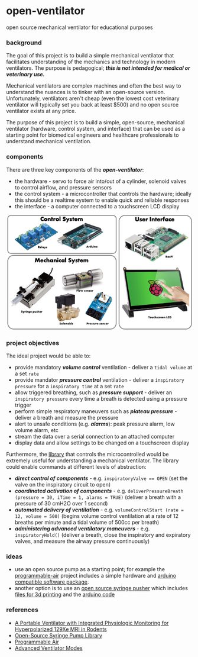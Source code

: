 # open-ventilator
open source mechanical ventilator for educational purposes

### background
The goal of this project is to build a simple mechanical ventilator that facilitates understanding of the mechanics and technology in modern ventilators. The purpose is pedagogical; ***this is not intended for medical or veterinary use.***

Mechanical ventilators are complex machines and often the best way to understand the nuances is to tinker with an open-source version. Unfortunately, ventilators aren't cheap (even the lowest cost veterinary ventilator will typically set you back at least $500) and no open source ventilator exists at any price.

The purpose of this project is to build a simple, open-source, mechanical ventilator (hardware, control system, and interface) that can be used as a starting point for biomedical engineers and healthcare professionals to understand mechanical ventilation.

### components
There are three key components of the ***open-ventilator***:
* the hardware - servo to force air into/out of a cylinder, solenoid valves to control airflow, and pressure sensors
* the control system - a microcontroller that controls the hardware; ideally this should be a realtime system to enable quick and reliable responses
* the interface - a computer connected to a touchscreen LCD display

![high level system architecture](https://github.com/nickmmark/open-ventilator/blob/master/figures/open_vent_components.png)

### project objectives
The ideal project would be able to:
* provide mandatory ***volume control*** ventilation - deliver a ```tidal volume``` at a set ```rate```
* provide mandator ***pressure control*** ventilation - deliver a ```inspiratory pressure``` for a ```inspiratory time``` at a set ```rate```
* allow triggered breathing, such as ***pressure support*** - deliver an ```inspiratory pressure``` every time a breath is detected using a pressure trigger
* perform simple respiratory maneuvers such as ***plateau pressure*** - deliver a breath and measure the pressure
* alert to unsafe conditions (e.g. ***alarms***): peak pressure alarm, low volume alarm, etc
* stream the data over a serial connection to an attached computer
* display data and allow settings to be changed on a touchscreen  display

Furthermore, the [library](https://www.arduino.cc/en/hacking/libraries) that controls the microcontrolled would be extremely useful for understanding a mechanical ventilator. The library could enable commands at different levels of abstraction:
* ***direct control of components*** - e.g. ```inspiratoryValve == OPEN``` (set the valve on the inspiratory circuit to open)
* ***coordinated activation of components*** - e.g. ```deliverPressureBreath (pressure = 30, iTime = 1, alarms = TRUE)``` (deliver a breath with a pressure of 30 cmH2O over 1 second)
* ***automated delivery of ventilation*** - e.g. ```volumeControlStart (rate = 12, volume = 500)``` (begins volume control ventilation at a rate of 12 breaths per minute and a tidal volume of 500cc per breath)
* ***administering advanced ventilatory maneuvers*** - e.g. ```inspiratoryHold()``` (deliver a breath, close the inspiratory and expiratory valves, and measure the airway pressure continuously)


### ideas
- use an open source pump as a starting point; for example the [programmable-air](https://www.crowdsupply.com/tinkrmind/programmable-air) project includes a simple hardware and [arduino compatible software package](https://github.com/programmable-air/code).
- another option is to use an [open source syringe pusher](https://www.appropedia.org/Open-source_syringe_pump) which includes [files for 3d printing](https://www.youmagine.com/designs/syringe-pump) and the [arduino code](https://github.com/naroom/OpenSyringePump)


### references
* [A Portable Ventilator with Integrated Physiologic Monitoring for Hyperpolarized 129Xe MRI in Rodents](https://www.ncbi.nlm.nih.gov/pmc/articles/PMC6719309/)
* [Open-Source Syringe Pump Library](https://www.appropedia.org/Open-source_syringe_pump)
* [Programmable Air](https://www.programmableair.com/)
* [Advanced Ventilator Modes](https://www.sap.org.ar/docs/congresos_2014/Emergencias%20y%20Cuidados%20Criticos/PDFs/venkataraman_modos_ventilatorios_avanzados.pdf)
